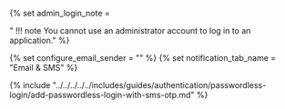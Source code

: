{% set admin_login_note = 

"    !!! note
        You cannot use an administrator account to log in to an application." 
%}

{% set configure_email_sender = "" %}
{% set notification_tab_name = "Email & SMS" %}

{% include "../../../../../includes/guides/authentication/passwordless-login/add-passwordless-login-with-sms-otp.md" %}
